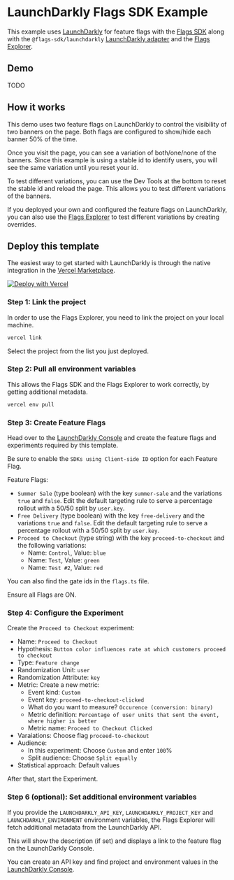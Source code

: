 # LaunchDarkly Flags SDK Example

This example uses [LaunchDarkly](https://vercel.com/marketplace/launchdarkly) for feature flags with the [Flags SDK](https://flags-sdk.dev) along with the `@flags-sdk/launchdarkly` [LaunchDarkly adapter](https://flags-sdk.dev/docs/api-reference/adapters/launchdarkly) and the [Flags Explorer](https://vercel.com/docs/workflow-collaboration/feature-flags/using-vercel-toolbar).

## Demo

TODO

## How it works

This demo uses two feature flags on LaunchDarkly to control the visibility of two banners on the page.
Both flags are configured to show/hide each banner 50% of the time.

Once you visit the page, you can see a variation of both/one/none of the banners.
Since this example is using a stable id to identify users, you will see the same variation until you reset your id.

To test different variations, you can use the Dev Tools at the bottom to reset the stable id and reload the page.
This allows you to test different variations of the banners.

If you deployed your own and configured the feature flags on LaunchDarkly, you can also use the [Flags Explorer](https://vercel.com/docs/workflow-collaboration/feature-flags/using-vercel-toolbar) to test different variations by creating overrides.

## Deploy this template

The easiest way to get started with LaunchDarkly is through the native integration in the [Vercel Marketplace](https://vercel.com/marketplace/launchdarkly).

[![Deploy with Vercel](https://vercel.com/button)]()

### Step 1: Link the project

In order to use the Flags Explorer, you need to link the project on your local machine.

```bash
vercel link
```

Select the project from the list you just deployed.

### Step 2: Pull all environment variables

This allows the Flags SDK and the Flags Explorer to work correctly, by getting additional metadata.

```bash
vercel env pull
```

### Step 3: Create Feature Flags

Head over to the [LaunchDarkly Console](https://app.launchdarkly.com) and create the feature flags and experiments required by this template.

Be sure to enable the `SDKs using Client-side ID` option for each Feature Flag.

Feature Flags:

- `Summer Sale` (type boolean) with the key `summer-sale` and the variations `true` and `false`.  Edit the default targeting rule to serve a percentage rollout with a 50/50 split by `user.key`.
- `Free Delivery` (type boolean) with the key `free-delivery` and the variations `true` and `false`.  Edit the default targeting rule to serve a percentage rollout with a 50/50 split by `user.key`.
- `Proceed to Checkout` (type string) with the key `proceed-to-checkout` and the following variations:
  - Name: `Control`, Value: `blue`
  - Name: `Test`, Value: `green`
  - Name: `Test #2`, Value: `red`

You can also find the gate ids in the `flags.ts` file.

Ensure all Flags are ON.

### Step 4: Configure the Experiment

Create the `Proceed to Checkout` experiment:

- Name: `Proceed to Checkout`
- Hypothesis: `Button color influences rate at which customers proceed to checkout`
- Type: `Feature change`
- Randomization Unit: `user`
- Randomization Attribute: `key`
- Metric: Create a new metric:
  - Event kind: `Custom`
  - Event key: `proceed-to-checkout-clicked`
  - What do you want to measure? `Occurence (conversion: binary)`
  - Metric definition: `Percentage of user units that sent the event, where higher is better`
  - Metric name: `Proceed to Checkout Clicked`
- Varaiations: Choose flag `proceed-to-checkout`
- Audience: 
  - In this experiment: Choose `Custom` and enter `100`%
  - Split audience: Choose `Split equally`
- Statistical approach: Default values

After that, start the Experiment.

### Step 6 (optional): Set additional environment variables

If you provide the `LAUNCHDARKLY_API_KEY`, `LAUNCHDARKLY_PROJECT_KEY` and `LAUNCHDARKLY_ENVIRONMENT` environment variables, the Flags Explorer will fetch additional metadata from the LaunchDarkly API.

This will show the description (if set) and displays a link to the feature flag on the LaunchDarkly Console.

You can create an API key and find project and environment values in the [LaunchDarkly Console](https://app.launchdarkly.com/settings/projects).
